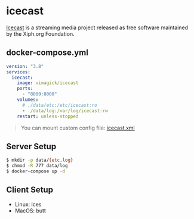 icecast
=======

[Icecast][1] is a streaming media project released as free software maintained
by the Xiph.org Foundation.

## docker-compose.yml

```yaml
version: "3.8"
services:
  icecast:
    image: vimagick/icecast
    ports:
      - "8000:8000"
    volumes:
      # ./data/etc:/etc/icecast:ro
      - ./data/log:/var/log/icecast:rw
    restart: unless-stopped
```

> You can mount custom config file: [icecast.xml][2]

## Server Setup

```bash
$ mkdir -p data/{etc,log}
$ chmod -R 777 data/log
$ docker-compose up -d
```

## Client Setup

- Linux: ices
- MacOS: butt

[1]: http://icecast.org/
[2]: https://github.com/xiph/Icecast-Server/tree/master/conf
